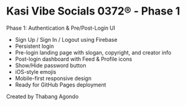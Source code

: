
# Kasi Vibe Socials 0372® - Phase 1

Phase 1: Authentication & Pre/Post-Login UI

- Sign Up / Sign In / Logout using Firebase
- Persistent login
- Pre-login landing page with slogan, copyright, and creator info
- Post-login dashboard with Feed & Profile icons
- Show/Hide password button
- iOS-style emojis
- Mobile-first responsive design
- Ready for GitHub Pages deployment

Created by Thabang Agondo
